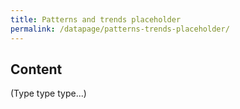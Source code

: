 ```yaml
---
title: Patterns and trends placeholder
permalink: /datapage/patterns-trends-placeholder/
---
```


## Content

(Type type type...)
